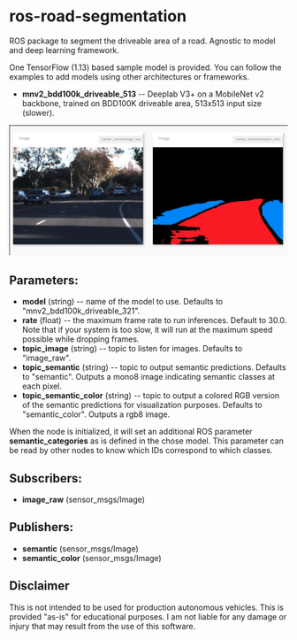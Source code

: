 # ros-road-segmentation

ROS package to segment the driveable area of a road. Agnostic to model and deep learning framework.

One TensorFlow (1.13) based sample model is provided. You can follow the examples to add models using other architectures or frameworks.

* **mnv2_bdd100k_driveable_513** -- Deeplab V3+ on a MobileNet v2 backbone, trained on BDD100K driveable area, 513x513 input size (slower).

![screenshot](/screenshot.gif?raw=true "screenshot")

## Parameters:

* **model** (string) -- name of the model to use. Defaults to "mnv2_bdd100k_driveable_321".
* **rate** (float) -- the maximum frame rate to run inferences. Default to 30.0. Note that if your system is too slow, it will run at the maximum speed possible while dropping frames.
* **topic_image** (string) -- topic to listen for images. Defaults to "image_raw".
* **topic_semantic** (string) -- topic to output semantic predictions. Defaults to "semantic". Outputs a mono8 image indicating semantic classes at each pixel.
* **topic_semantic_color** (string) -- topic to output a colored RGB version of the semantic predictions for visualization purposes. Defaults to "semantic_color". Outputs a rgb8 image.

When the node is initialized, it will set an additional ROS parameter **semantic_categories** as is defined in the chose model. This parameter can be read by other nodes to know which IDs correspond to which classes.

## Subscribers:

* **image_raw** (sensor_msgs/Image)

## Publishers:

* **semantic** (sensor_msgs/Image)
* **semantic_color** (sensor_msgs/Image)

## Disclaimer

This is not intended to be used for production autonomous vehicles. This is provided "as-is" for educational purposes. I am not liable for any damage or injury that may result from the use of this software.
